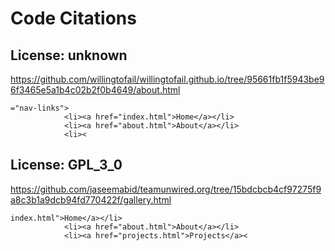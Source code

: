 # Code Citations

## License: unknown
https://github.com/willingtofail/willingtofail.github.io/tree/95661fb1f5943be96f3465e5a1b4c02b2f0b4649/about.html

```
="nav-links">
            <li><a href="index.html">Home</a></li>
            <li><a href="about.html">About</a></li>
            <li><
```


## License: GPL_3_0
https://github.com/jaseemabid/teamunwired.org/tree/15bdcbcb4cf97275f9a8c3b1a9dcb94fd770422f/gallery.html

```
index.html">Home</a></li>
            <li><a href="about.html">About</a></li>
            <li><a href="projects.html">Projects</a><
```

